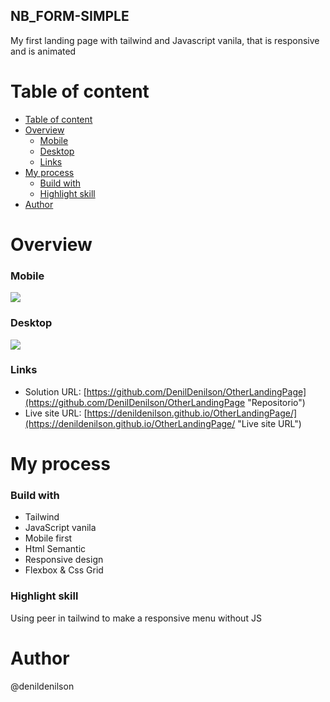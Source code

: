 ## NB_FORM-SIMPLE
My first landing page with tailwind and Javascript vanila, that is responsive and is animated

# Table of content
- [Table of content](#table-of-content)
- [Overview](#overview)
    - [Mobile](#mobile)
    - [Desktop](#desktop)
    - [Links](#links)
- [My process](#my-process)
    - [Build with](#build-with)
    - [Highlight skill](#highlight-skill)
- [Author](#author)

# Overview
### Mobile
![](https://i.imgur.com/3kMV7yo.png)
### Desktop
![](https://i.imgur.com/qk0MlCi.png)
### Links
- Solution URL: [https://github.com/DenilDenilson/OtherLandingPage](https://github.com/DenilDenilson/OtherLandingPage "Repositorio")
- Live site URL: [https://denildenilson.github.io/OtherLandingPage/](https://denildenilson.github.io/OtherLandingPage/ "Live site URL")


# My process
### Build with
- Tailwind
- JavaScript vanila
- Mobile first
- Html Semantic
- Responsive design
- Flexbox & Css Grid

### Highlight skill
Using peer in tailwind to make a responsive menu without JS

# Author

@denildenilson
